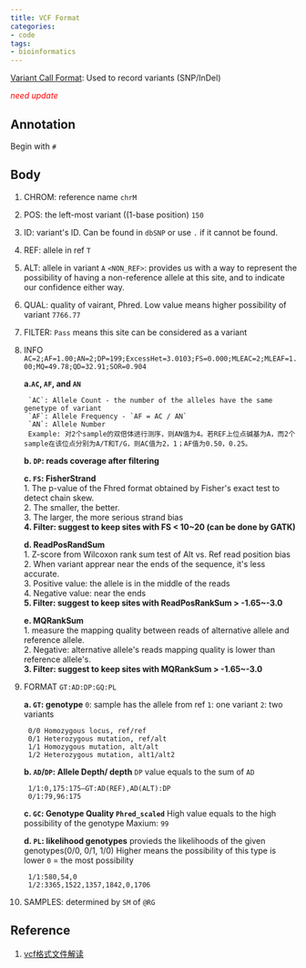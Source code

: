 ```yaml
---
title: VCF Format
categories: 
- code
tags: 
- bioinformatics
---
```


[Variant Call Format](http://gatkforums.broadinstitute.org/discussion/1268/how-should-i-interpret-vcf-files-produced-by-the-gatk): Used to record variants (SNP/InDel)

<span style="color:red">*need update*</span>

## Annotation
Begin with `#`

## Body
1. CHROM: reference name `chrM`
2. POS: the left-most variant ((1-base position) `150`
3. ID: variant's ID. Can be found in `dbSNP` or use `.` if it cannot be found.
4. REF: allele in ref `T`
5. ALT: allele in variant `A`
`<NON_REF>`: provides us with a way to represent the possibility of having a non-reference allele at this site, and to indicate our confidence either way.

6. QUAL: quality of vairant, Phred. Low value means higher possibility of variant `7766.77`
7. FILTER: `Pass` means this site can be considered as a variant
8. INFO `AC=2;AF=1.00;AN=2;DP=199;ExcessHet=3.0103;FS=0.000;MLEAC=2;MLEAF=1.00;MQ=49.78;QD=32.91;SOR=0.904`
   
   **a.`AC`, `AF`, and `AN`**
   
        `AC`: Allele Count - the number of the alleles have the same genetype of variant
        `AF`: Allele Frequency - `AF = AC / AN`
        `AN`: Allele Number
        Example: 对2个sample的双倍体进行测序，则AN值为4。若REF上位点碱基为A，而2个sample在该位点分别为A/T和T/G，则AC值为2，1；AF值为0.50，0.25。
        
    **b. `DP`: reads coverage after filtering**
    
    **c. `FS`: FisherStrand**<br>
        1. The p-value of the Fhred format obtained by Fisher's exact test to detect chain skew.<br>
        2. The smaller, the better.<br>
        3. The larger, the more serious strand bias<br>
        **4. Filter: suggest to keep sites with FS < 10~20 (can be done by GATK)**
        
    **d. ReadPosRandSum**<br>
        1. Z-score from Wilcoxon rank sum test of Alt vs. Ref read position bias<br>
        2. When variant apprear near the ends of the sequence, it's less accurate.<br>
        3. Positive value: the allele is in the middle of the reads<br>
        4. Negative value: near the ends<br>
        **5. Filter: suggest to keep sites with ReadPosRankSum > -1.65~-3.0**
        
    **e. MQRankSum**<br>
        1. measure the mapping quality between reads of alternative allele and reference allele.<br>
        2. Negative: alternative allele's reads mapping quality is lower than reference allele's.<br>
        **3. Filter: suggest to keep sites with MQRankSum > -1.65~-3.0**

9. FORMAT `GT:AD:DP:GQ:PL`

    **a. `GT`: genotype**
        `0`: sample has the allele from ref
        `1`: one variant
        `2`: two variants

        0/0 Homozygous locus, ref/ref
        0/1 Heterozygous mutation, ref/alt
        1/1 Homozygous mutation, alt/alt
        1/2 Heterozygous mutation, alt1/alt2
        
    **b. `AD`/`DP`: Allele Depth/ depth**
        `DP` value equals to the sum of `AD`
        
        1/1:0,175:175—GT:AD(REF),AD(ALT):DP
        0/1:79,96:175
        
    **c. `GC`: Genotype Quality `Phred_scaled`**
        High value equals to the high possibility of the genotype
        Maxium: `99`
        
    **d. `PL`: likelihood genotypes**
        provieds the likelihoods of the given genotypes(0/0, 0/1, 1/0)
        Higher means the possibility of this type is lower
        `0` = the most possibility
        
        1/1:580,54,0
        1/2:3365,1522,1357,1842,0,1706
        
10. SAMPLES: determined by `SM` of `@RG` 

## Reference
1. [vcf格式文件解读](https://blog.csdn.net/genome_denovo/article/details/78697679)

